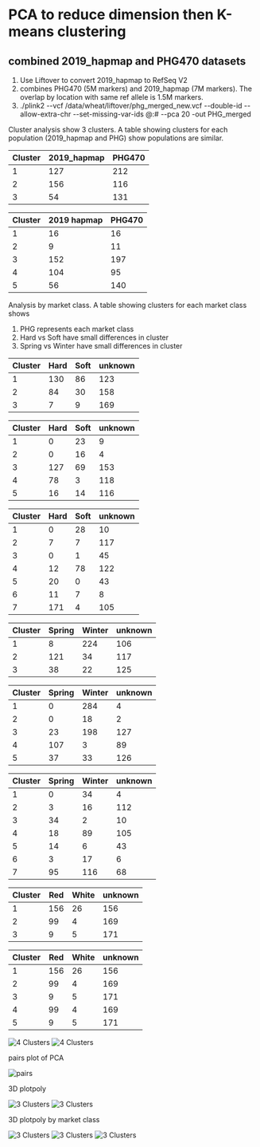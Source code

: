 # PCA to reduce dimension then K-means clustering

## combined 2019_hapmap and PHG470 datasets

1. Use Liftover to convert 2019_hapmap to RefSeq V2
2. combines PHG470 (5M markers) and 2019_hapmap (7M markers). The overlap by location with same ref allele is 1.5M markers.
3. ./plink2 --vcf /data/wheat/liftover/phg_merged_new.vcf --double-id --allow-extra-chr --set-missing-var-ids @:# --pca 20 -out PHG_merged

Cluster analysis show 3 clusters. A table showing clusters for each population (2019_hapmap and PHG) show populations are similar.

| Cluster | 2019_hapmap | PHG470 |
|---------|-------------|--------|
| 1       | 127         | 212    | 
| 2       | 156         | 116    |
| 3       | 54          | 131    | 

| Cluster | 2019 hapmap | PHG470 |
|---------|-------------|--------|
| 1       | 16          | 16     |
| 2       | 9           | 11     |
| 3       | 152         | 197    |
| 4       | 104         | 95     |
| 5       | 56          | 140    |

Analysis by market class. A table showing clusters for each market class shows
1. PHG represents each market class
2. Hard vs Soft have small differences in cluster
3. Spring vs Winter have small differences in cluster


| Cluster |  Hard | Soft | unknown |
|---------|-------|------|---------|
| 1       |  130  | 86   | 123     |
| 2       |  84   | 30   | 158     |
| 3       |  7    | 9    | 169     |

| Cluster |  Hard | Soft | unknown |
|---------|-------|------|---------|
| 1       |  0    | 23   | 9       |
| 2       |  0    | 16   | 4       |
| 3       |  127  | 69   | 153     |
| 4       |  78   | 3    | 118     |
| 5       |  16   | 14   | 116     |

| Cluster | Hard  | Soft | unknown |
|---------|-------|------|---------|
| 1       |  0    | 28   |  10     |
| 2       |  7    | 7    |  117    |
| 3       |  0    | 1    |  45     |
| 4       |  12   | 78   |  122    |
| 5       |  20   | 0    |  43     |
| 6       |  11   | 7    |  8      |
| 7       |  171  | 4    |  105    |


| Cluster | Spring | Winter | unknown |
| --------|--------|--------|---------|
| 1       |  8     | 224    | 106     |
| 2       |  121   | 34     | 117     |
| 3       |  38    | 22     | 125     |

| Cluster | Spring | Winter | unknown |
| --------|--------|--------|---------|
| 1       |  0     | 284    | 4       |
| 2       |  0     | 18     | 2       |
| 3       |  23    | 198    | 127     |
| 4       |  107   | 3      | 89      |
| 5       |  37    | 33     | 126     |

| Cluster | Spring | Winter | unknown |
| --------|--------|--------|---------|
| 1       |  0     | 34     | 4       |
| 2       |  3     | 16     | 112     |
| 3       |  34    | 2      | 10      |
| 4       |  18    | 89     | 105     |
| 5       |  14    | 6      | 43      |
| 6       |  3     | 17     | 6       |
| 7       |  95    | 116    | 68      |


| Cluster |  Red   | White | unknown |
|---------|--------|-------|---------|
| 1       |  156   | 26    | 156     |
| 2       |  99    | 4     | 169     |
| 3       |  9     | 5     | 171     |

| Cluster |  Red   | White | unknown |
|---------|--------|-------|---------|
| 1       |  156   | 26    | 156     |
| 2       |  99    | 4     | 169     |
| 3       |  9     | 5     | 171     |
| 4       |  99    | 4     | 169     |
| 5       |  9     | 5     | 171     |

![4 Clusters](https://github.com/TriticeaeToolbox/PHGv2/blob/main/cluster-merged/images/PHG_merged.png)
![4 Clusters](https://github.com/TriticeaeToolbox/PHGv2/blob/main/cluster-merged/images/PHG_merged_text.png)

pairs plot of PCA

![pairs](https://github.com/TriticeaeToolbox/PHGv2/blob/main/cluster-merged/images/cluster_merged_ggpairs.png)

3D plotpoly

![3 Clusters](https://github.com/TriticeaeToolbox/PHGv2/blob/main/cluster-merged/images/phg_merged_3dclus.png)
![3 Clusters](https://github.com/TriticeaeToolbox/PHGv2/blob/main/cluster-merged/images/phg_merged_3dpop.png)

3D plotpoly by market class

![3 Clusters](https://github.com/TriticeaeToolbox/PHGv2/blob/main/cluster-merged/images/phg_merged_hardness.png)
![3 Clusters](https://github.com/TriticeaeToolbox/PHGv2/blob/main/cluster-merged/images/phg_merged_oolor.png)
![3 Clusters](https://github.com/TriticeaeToolbox/PHGv2/blob/main/cluster-merged/images/phg_merged_season.png)
